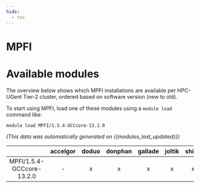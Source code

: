 ```yaml
---
hide:
  - toc
---
```


MPFI
====

# Available modules


The overview below shows which MPFI installations are available per HPC-UGent Tier-2 cluster, ordered based on software version (new to old).

To start using MPFI, load one of these modules using a `module load` command like:

```shell
module load MPFI/1.5.4-GCCcore-13.2.0
```

*(This data was automatically generated on {{modules_last_updated}})*  

| |accelgor|doduo|donphan|gallade|joltik|shinx|skitty|
| :---: | :---: | :---: | :---: | :---: | :---: | :---: | :---: |
|MPFI/1.5.4-GCCcore-13.2.0|-|x|x|x|x|x|x|

